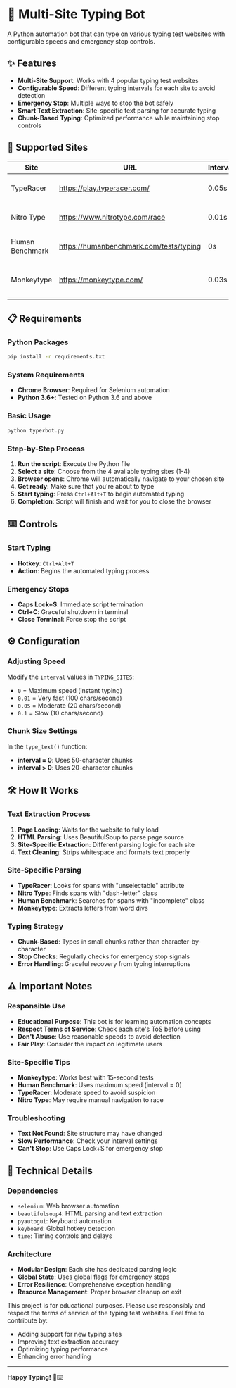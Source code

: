 # 🤖 Multi-Site Typing Bot

A Python automation bot that can type on various typing test websites with configurable speeds and emergency stop controls.

## ✨ Features

- **Multi-Site Support**: Works with 4 popular typing test websites
- **Configurable Speed**: Different typing intervals for each site to avoid detection
- **Emergency Stop**: Multiple ways to stop the bot safely
- **Smart Text Extraction**: Site-specific text parsing for accurate typing
- **Chunk-Based Typing**: Optimized performance while maintaining stop controls

## 🎯 Supported Sites

| Site | URL | Interval | Notes |
|------|-----|----------|-------|
| TypeRacer | https://play.typeracer.com/ | 0.05s | Classic racing game |
| Nitro Type | https://www.nitrotype.com/race | 0.01s | Fast-paced racing |
| Human Benchmark | https://humanbenchmark.com/tests/typing | 0s | Maximum speed mode |
| Monkeytype | https://monkeytype.com/ | 0.03s | Works best at 15 seconds |

## 📋 Requirements

### Python Packages
```bash
pip install -r requirements.txt
```

### System Requirements
- **Chrome Browser**: Required for Selenium automation
- **Python 3.6+**: Tested on Python 3.6 and above

### Basic Usage
```bash
python typerbot.py
```

### Step-by-Step Process
1. **Run the script**: Execute the Python file
2. **Select a site**: Choose from the 4 available typing sites (1-4)
3. **Browser opens**: Chrome will automatically navigate to your chosen site
4. **Get ready**: Make sure that you're about to type
5. **Start typing**: Press `Ctrl+Alt+T` to begin automated typing
6. **Completion**: Script will finish and wait for you to close the browser

## ⌨️ Controls

### Start Typing
- **Hotkey**: `Ctrl+Alt+T`
- **Action**: Begins the automated typing process

### Emergency Stops
- **Caps Lock+S**: Immediate script termination
- **Ctrl+C**: Graceful shutdown in terminal
- **Close Terminal**: Force stop the script

## ⚙️ Configuration

### Adjusting Speed
Modify the `interval` values in `TYPING_SITES`:
- `0` = Maximum speed (instant typing)
- `0.01` = Very fast (100 chars/second)
- `0.05` = Moderate (20 chars/second)
- `0.1` = Slow (10 chars/second)

### Chunk Size Settings
In the `type_text()` function:
- **interval = 0**: Uses 50-character chunks
- **interval > 0**: Uses 20-character chunks

## 🛠️ How It Works

### Text Extraction Process
1. **Page Loading**: Waits for the website to fully load
2. **HTML Parsing**: Uses BeautifulSoup to parse page source
3. **Site-Specific Extraction**: Different parsing logic for each site
4. **Text Cleaning**: Strips whitespace and formats text properly

### Site-Specific Parsing
- **TypeRacer**: Looks for spans with "unselectable" attribute
- **Nitro Type**: Finds spans with "dash-letter" class
- **Human Benchmark**: Searches for spans with "incomplete" class
- **Monkeytype**: Extracts letters from word divs

### Typing Strategy
- **Chunk-Based**: Types in small chunks rather than character-by-character
- **Stop Checks**: Regularly checks for emergency stop signals
- **Error Handling**: Graceful recovery from typing interruptions

## ⚠️ Important Notes

### Responsible Use
- **Educational Purpose**: This bot is for learning automation concepts
- **Respect Terms of Service**: Check each site's ToS before using
- **Don't Abuse**: Use reasonable speeds to avoid detection
- **Fair Play**: Consider the impact on legitimate users

### Site-Specific Tips
- **Monkeytype**: Works best with 15-second tests
- **Human Benchmark**: Uses maximum speed (interval = 0)
- **TypeRacer**: Moderate speed to avoid suspicion
- **Nitro Type**: May require manual navigation to race

### Troubleshooting
- **Text Not Found**: Site structure may have changed
- **Slow Performance**: Check your interval settings
- **Can't Stop**: Use Caps Lock+S for emergency stop

## 🔧 Technical Details

### Dependencies
- `selenium`: Web browser automation
- `beautifulsoup4`: HTML parsing and text extraction
- `pyautogui`: Keyboard automation
- `keyboard`: Global hotkey detection
- `time`: Timing controls and delays

### Architecture
- **Modular Design**: Each site has dedicated parsing logic
- **Global State**: Uses global flags for emergency stops
- **Error Resilience**: Comprehensive exception handling
- **Resource Management**: Proper browser cleanup on exit

This project is for educational purposes. Please use responsibly and respect the terms of service of the typing test websites.
Feel free to contribute by:
- Adding support for new typing sites
- Improving text extraction accuracy
- Optimizing typing performance
- Enhancing error handling

---

**Happy Typing!** 🎯⌨️
